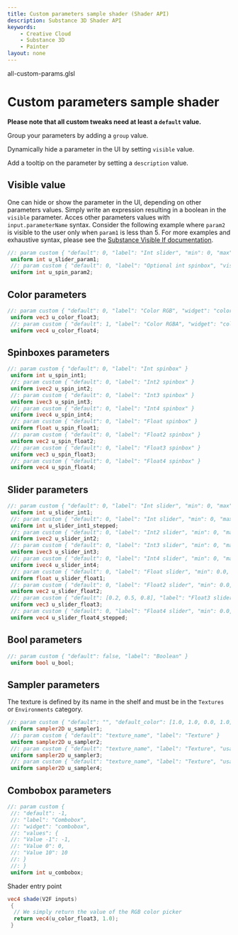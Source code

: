 ```yaml
---
title: Custom parameters sample shader (Shader API)
description: Substance 3D Shader API
keywords:
	- Creative Cloud
	- Substance 3D
	- Painter
layout: none
---
```





all-custom-params.glsl








[ ](#section-0)












[ ](#section-1)

Custom parameters sample shader
===============================


**Please note that all custom tweaks need at least a `default` value.**


Group your parameters by adding a `group` value.


Dynamically hide a parameter in the UI by setting `visible` value.


Add a tooltip on the parameter by setting a `description` value.


Visible value
-------------


One can hide or show the parameter in the UI, depending on other parameters values.
 Simply write an expression resulting in a boolean in the `visible` parameter.
 Acces other parameters values with `input.parameterName` syntax.
 Consider the following example where `param2` is visible to the user only when `param1` is less than 5.
 For more examples and exhaustive syntax, please see the
 [Substance Visible If documentation](https://www.adobe.com/go/painter-visible-display-hide-inputs-outputs).





```glsl
//: param custom { "default": 0, "label": "Int slider", "min": 0, "max": 10 }
 uniform int u_slider_param1;
 //: param custom { "default": 0, "label": "Optional int spinbox", "visible" : "input.u_slider_param1 < 5" }
 uniform int u_spin_param2;
```







[ ](#section-2)

Color parameters
----------------





```glsl
//: param custom { "default": 0, "label": "Color RGB", "widget": "color" }
 uniform vec3 u_color_float3;
 //: param custom { "default": 1, "label": "Color RGBA", "widget": "color" }
 uniform vec4 u_color_float4;
```







[ ](#section-3)

Spinboxes parameters
--------------------





```glsl
//: param custom { "default": 0, "label": "Int spinbox" }
 uniform int u_spin_int1;
 //: param custom { "default": 0, "label": "Int2 spinbox" }
 uniform ivec2 u_spin_int2;
 //: param custom { "default": 0, "label": "Int3 spinbox" }
 uniform ivec3 u_spin_int3;
 //: param custom { "default": 0, "label": "Int4 spinbox" }
 uniform ivec4 u_spin_int4;
 //: param custom { "default": 0, "label": "Float spinbox" }
 uniform float u_spin_float1;
 //: param custom { "default": 0, "label": "Float2 spinbox" }
 uniform vec2 u_spin_float2;
 //: param custom { "default": 0, "label": "Float3 spinbox" }
 uniform vec3 u_spin_float3;
 //: param custom { "default": 0, "label": "Float4 spinbox" }
 uniform vec4 u_spin_float4;
```







[ ](#section-4)

Slider parameters
-----------------





```glsl
//: param custom { "default": 0, "label": "Int slider", "min": 0, "max": 10 }
 uniform int u_slider_int1;
 //: param custom { "default": 0, "label": "Int slider", "min": 0, "max": 10, "step": 2 }
 uniform int u_slider_int1_stepped;
 //: param custom { "default": 0, "label": "Int2 slider", "min": 0, "max": 10 }
 uniform ivec2 u_slider_int2;
 //: param custom { "default": 0, "label": "Int3 slider", "min": 0, "max": 10 }
 uniform ivec3 u_slider_int3;
 //: param custom { "default": 0, "label": "Int4 slider", "min": 0, "max": 10 }
 uniform ivec4 u_slider_int4;
 //: param custom { "default": 0, "label": "Float slider", "min": 0.0, "max": 1.0 }
 uniform float u_slider_float1;
 //: param custom { "default": 0, "label": "Float2 slider", "min": 0.0, "max": 1.0 }
 uniform vec2 u_slider_float2;
 //: param custom { "default": [0.2, 0.5, 0.8], "label": "Float3 slider", "min": 0.0, "max": 1.0 }
 uniform vec3 u_slider_float3;
 //: param custom { "default": 0, "label": "Float4 slider", "min": 0.0, "max": 1.0, "step": 0.02 }
 uniform vec4 u_slider_float4_stepped;
```







[ ](#section-5)

Bool parameters
---------------





```glsl
//: param custom { "default": false, "label": "Boolean" }
 uniform bool u_bool;
```







[ ](#section-6)

Sampler parameters
------------------


The texture is defined by its name in the shelf and must be in the `Textures` or `Environments` category.





```glsl
//: param custom { "default": "", "default_color": [1.0, 1.0, 0.0, 1.0], "label": "Texture" }
 uniform sampler2D u_sampler1;
 //: param custom { "default": "texture_name", "label": "Texture" }
 uniform sampler2D u_sampler2;
 //: param custom { "default": "texture_name", "label": "Texture", "usage": "texture" }
 uniform sampler2D u_sampler3;
 //: param custom { "default": "texture_name", "label": "Texture", "usage": "environment" }
 uniform sampler2D u_sampler4;
```







[ ](#section-7)

Combobox parameters
-------------------





```glsl
//: param custom {
 //: "default": -1,
 //: "label": "Combobox",
 //: "widget": "combobox",
 //: "values": {
 //: "Value -1": -1,
 //: "Value 0": 0,
 //: "Value 10": 10
 //: }
 //: }
 uniform int u_combobox;
```







[ ](#section-8)

Shader entry point





```glsl
vec4 shade(V2F inputs)
 {
  // We simply return the value of the RGB color picker
  return vec4(u_color_float3, 1.0);
 }
 
 
```






